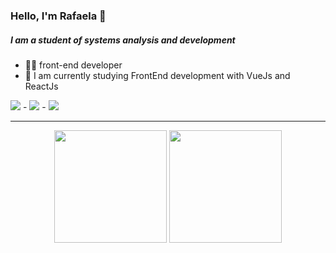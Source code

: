 

### Hello, I'm Rafaela :vulcan_salute:

#####  I am a student of systems analysis and development
- :woman_technologist: front-end developer
- :seedling: I am currently studying FrontEnd development with VueJs and ReactJs

 <img src="https://img.shields.io/badge/JavaScript-323330?style=for-the-badge&logo=javascript&logoColor=F7DF1E"> - <img src="https://img.shields.io/badge/React-20232A?style=for-the-badge&logo=react&logoColor=61DAFB"> - <img src="https://img.shields.io/badge/Vue.js-35495E?style=for-the-badge&logo=vuedotjs&logoColor=4FC08D"/> 
<hr>

<p align="center">
  <a https://github.com/RafaelaMicaela>
    <img height="180em" src="https://github-readme-stats.vercel.app/api?username=RafaelaMicaela&count_private=true&show_icons=true&theme=omni"/>
    <img height="180em" src="https://github-readme-stats.vercel.app/api/top-langs/?username=RafaelaMicaela&layout=compact&theme=omni" />
  </a>
</p>
